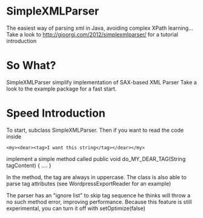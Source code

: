 SimpleXMLParser
===============

The easiest way of parsing xml in Java, avoiding complex XPath learning...
Take a look to http://gioorgi.com/2012/simplexmlparser/ ‎
for a tutorial introduction


So What?
=========

SimpleXMLParser simplify implementation of SAX-based XML Parser
Take a look to the example package for a fast start. 
 

Speed Introduction
==================
To start, subclass SimpleXMLParser.
Then if you want to read the code inside

    <my><dear><tag>I want this string</tag></dear></my>
 
implement a simple method called
 public void do_MY_DEAR_TAG(String tagContent)
 {
  ....
 }


In the method, the tag are always in uppercase.
The class is also able to parse tag attributes (see WordpressExportReader for an example)
 
The parser has an "ignore list" to skip tag sequence he thinks will throw a no such method error,
improving performance.
Because this feature is still experimental, you can turn it off with 
 setOptimize(false)

 
